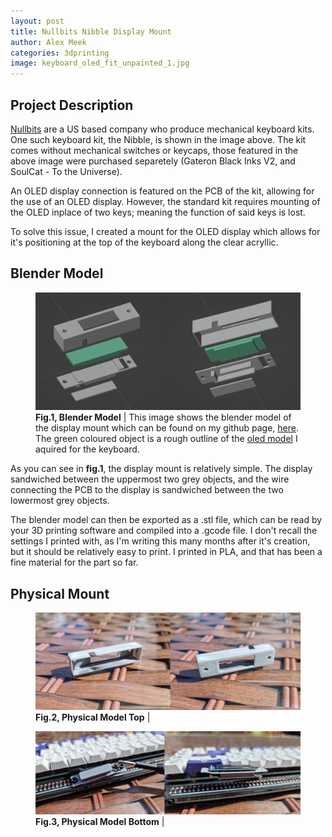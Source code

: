 ```yaml
---
layout: post
title: Nullbits Nibble Display Mount
author: Alex Meek
categories: 3dprinting
image: keyboard_oled_fit_unpainted_1.jpg
---
```


## Project Description

<a target="_blank" rel="noopener noreferrer" href="https://nullbits.co/"> Nullbits</a> are a US based company who produce mechanical keyboard kits. One such keyboard kit, the Nibble, is shown in the image above. The kit comes without mechanical switches or keycaps, those featured in the above image were purchased separetely (Gateron Black Inks V2, and SoulCat - To the Universe). 

An OLED display connection is featured on the PCB of the kit, allowing for the use of an OLED display. However, the standard kit requires mounting of the OLED inplace of two keys; meaning the function of said keys is lost. 

To solve this issue, I created a mount for the OLED display which allows for it's positioning at the top of the keyboard along the clear acryllic.

## Blender Model

<figure>
    <img src="assets/img/oled_mount_dual_img.png">
    <figcaption> <b> Fig.1, Blender Model</b> | This image shows the blender model of the display mount which can be found on my github page, <a target="_blank" rel="noopener noreferrer" href="https://github.com/Alex-Meek/Blender-Models/tree/main"> here</a>. The green coloured object is a rough outline of the <a target="_blank" rel="noopener noreferrer"  href="https://mechboards.co.uk/products/oled-screen"> oled model</a> I aquired for the keyboard. </figcaption>
</figure> 

As you can see in <b> fig.1</b>, the display mount is relatively simple. The display sandwiched between the uppermost two grey objects, and the wire connecting the PCB to the display is sandwiched between the two lowermost grey objects. 

The blender model can then be exported as a .stl file, which can be read by your 3D printing software and compiled into a .gcode file. I don't recall the settings I printed with, as I'm writing this many months after it's creation, but it should be relatively easy to print. I printed in PLA, and that has been a fine material for the part so far.  

## Physical Mount

<figure>
    <img src="assets/img/oled_mount_physical_top_frontback.png">
    <figcaption> <b> Fig.2, Physical Model Top</b> | </figcaption>
</figure> 

<figure>
    <img src="assets/img/oled_mount_physical_bottom.png">
    <figcaption> <b> Fig.3, Physical Model Bottom</b> | </figcaption>
</figure> 